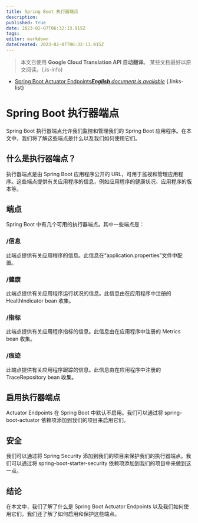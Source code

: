 ```yaml
---
title: Spring Boot 执行器端点
description: 
published: true
date: 2023-02-07T06:32:13.915Z
tags: 
editor: markdown
dateCreated: 2023-02-07T06:32:13.915Z
---
```


> 本文已使用 **Google Cloud Translation API 自动翻译**。
某些文档最好以原文阅读。{.is-info}



- [Spring Boot Actuator Endpoints***English** document is available*](/en/Knowledge-base/Spring-Boot/spring-boot-actuator-endpoints)
{.links-list}


# Spring Boot 执行器端点

Spring Boot 执行器端点允许我们监控和管理我们的 Spring Boot 应用程序。在本文中，我们将了解这些端点是什么以及我们如何使用它们。

## 什么是执行器端点？

执行器端点是由 Spring Boot 应用程序公开的 URL，可用于监视和管理应用程序。这些端点提供有关应用程序的信息，例如应用程序的健康状况、应用程序的版本等。

## 端点

Spring Boot 中有几个可用的执行器端点。其中一些端点是：

### /信息

此端点提供有关应用程序的信息。此信息在“application.properties”文件中配置。

### /健康

此端点提供有关应用程序运行状况的信息。此信息由在应用程序中注册的 HealthIndicator bean 收集。

### /指标

此端点提供有关应用程序指标的信息。此信息由在应用程序中注册的 Metrics bean 收集。

### /痕迹

此端点提供有关应用程序跟踪的信息。此信息由在应用程序中注册的 TraceRepository bean 收集。

## 启用执行器端点

Actuator Endpoints 在 Spring Boot 中默认不启用。我们可以通过将 spring-boot-actuator 依赖项添加到我们的项目来启用它们。

## 安全

我们可以通过将 Spring Security 添加到我们的项目来保护我们的执行器端点。我们可以通过将 spring-boot-starter-security 依赖项添加到我们的项目中来做到这一点。

## 结论

在本文中，我们了解了什么是 Spring Boot Actuator Endpoints 以及我们如何使用它们。我们还了解了如何启用和保护这些端点。